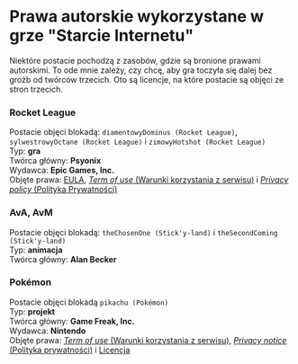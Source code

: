 # Prawa autorskie wykorzystane w grze "Starcie Internetu"
Niektóre postacie pochodzą z zasobów, gdzie są bronione prawami autorskimi. To ode mnie zależy, czy chcę, aby gra toczyła się dalej bez groźb od twórców trzecich. Oto są licencje, na które postacie są objęci ze stron trzecich.

### Rocket League
Postacie objęci blokadą: `diamentowyDominus (Rocket League)`, `sylwestrowyOctane (Rocket League)` i `zimowyHotshot (Rocket League)` <br />
Typ: **gra**<br />
Twórca główny: **Psyonix**<br />
Wydawca: **Epic Games, Inc.**<br />
Objęte prawa: [EULA](https://www.psyonix.com/eula/), [_Term of use_ (Warunki korzystania z serwisu)](https://www.psyonix.com/tou/) i [_Privacy policy_ (Polityka Prywatności)](https://www.epicgames.com/site/en-US/privacypolicy)

### AvA, AvM
Postacie objęci blokadą: `theChosenOne (Stick'y-land)` i `theSecondComing (Stick'y-land)`<br />
Typ: **animacja**<br />
Twórca główny: **Alan Becker**

### Pokémon
Postacie objęci blokadą `pikachu (Pokémon)`<br />
Typ: **projekt**<br />
Twórca główny: **Game Freak, Inc.**<br />
Wydawca: **Nintendo**<br />
Objęte prawa:  [_Term of use_ (Warunki korzystania z serwisu)](https://www.pokemon.com/us/terms-of-use/), [_Privacy notice_ (Polityka prywatności)](https://www.pokemon.com/us/privacy-notice/) i [Licencja](https://www.pokemon.com/us/legal/)

